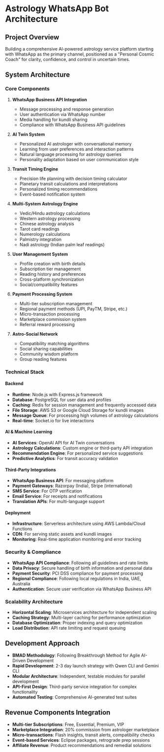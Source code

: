 # Astrology WhatsApp Bot Architecture

## Project Overview

Building a comprehensive AI-powered astrology service platform starting with WhatsApp as the primary channel, positioned as a "Personal Cosmic Coach" for clarity, confidence, and control in uncertain times.

## System Architecture

### Core Components

1. **WhatsApp Business API Integration**
   - Message processing and response generation
   - User authentication via WhatsApp number
   - Media handling for kundli sharing
   - Compliance with WhatsApp Business API guidelines

2. **AI Twin System**
   - Personalized AI astrologer with conversational memory
   - Learning from user preferences and interaction patterns
   - Natural language processing for astrology queries
   - Personality adaptation based on user communication style

3. **Transit Timing Engine**
   - Precision life planning with decision timing calculator
   - Planetary transit calculations and interpretations
   - Personalized timing recommendations
   - Event-based notification system

4. **Multi-System Astrology Engine**
   - Vedic/Hindu astrology calculations
   - Western astrology processing
   - Chinese astrology analysis
   - Tarot card readings
   - Numerology calculations
   - Palmistry integration
   - Nadi astrology (Indian palm leaf readings)

5. **User Management System**
   - Profile creation with birth details
   - Subscription tier management
   - Reading history and preferences
   - Cross-platform synchronization
   - Social/compatibility features

6. **Payment Processing System**
   - Multi-tier subscription management
   - Regional payment methods (UPI, PayTM, Stripe, etc.)
   - Micro-transaction processing
   - Marketplace commission system
   - Referral reward processing

7. **Astro-Social Network**
   - Compatibility matching algorithms
   - Social sharing capabilities
   - Community wisdom platform
   - Group reading features

### Technical Stack

#### Backend

- **Runtime**: Node.js with Express.js framework
- **Database**: PostgreSQL for user data and profiles
- **Caching**: Redis for session management and frequently accessed data
- **File Storage**: AWS S3 or Google Cloud Storage for kundli images
- **Message Queue**: For processing high volumes of astrology calculations
- **Real-time**: Socket.io for live interactions

#### AI & Machine Learning

- **AI Services**: OpenAI API for AI Twin conversations
- **Astrology Calculations**: Custom engine or third-party API integration
- **Recommendation Engine**: For personalized service suggestions
- **Predictive Analytics**: For transit accuracy validation

#### Third-Party Integrations

- **WhatsApp Business API**: For messaging platform
- **Payment Gateways**: Razorpay (India), Stripe (international)
- **SMS Service**: For OTP verification
- **Email Service**: For receipts and notifications
- **Translation APIs**: For multi-language support

#### Deployment

- **Infrastructure**: Serverless architecture using AWS Lambda/Cloud Functions
- **CDN**: For serving static assets and kundli images
- **Monitoring**: Real-time application monitoring and error tracking

### Security & Compliance

- **WhatsApp API Compliance**: Following all guidelines and rate limits
- **Data Privacy**: Secure handling of birth information and personal data
- **Payment Security**: PCI DSS compliance for payment processing
- **Regional Compliance**: Following local regulations in India, UAE, Australia
- **Authentication**: Secure user verification via WhatsApp Business API

### Scalability Architecture

- **Horizontal Scaling**: Microservices architecture for independent scaling
- **Caching Strategy**: Multi-layer caching for performance optimization
- **Database Optimization**: Proper indexing and query optimization
- **Load Distribution**: API rate limiting and request queuing

## Development Approach

- **BMAD Methodology**: Following Breakthrough Method for Agile AI-Driven Development
- **Rapid Development**: 2-3 day launch strategy with Qwen CLI and Gemini CLI
- **Modular Architecture**: Independent, testable modules for parallel development
- **API-First Design**: Third-party service integration for complex functionality
- **Automated Testing**: Comprehensive AI-generated test suites

## Revenue Components Integration

- **Multi-tier Subscriptions**: Free, Essential, Premium, VIP
- **Marketplace Integration**: 20% commission from astrologer marketplace
- **Micro-transactions**: Flash insights, transit alerts, compatibility checks
- **Event-based Services**: Eclipse packages, retrograde prep sessions
- **Affiliate Revenue**: Product recommendations and remedial solutions
